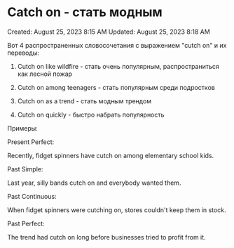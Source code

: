 # Catch on - стать модным

Created: August 25, 2023 8:15 AM
Updated: August 25, 2023 8:18 AM

Вот 4 распространенных словосочетания с выражением "cutch on" и их переводы:

1. Cutch on like wildfire - стать очень популярным, распространиться как лесной пожар

2. Cutch on among teenagers - стать популярным среди подростков

3. Cutch on as a trend - стать модным трендом

4. Cutch on quickly - быстро набрать популярность

Примеры:

Present Perfect:

Recently, fidget spinners have cutch on among elementary school kids.

Past Simple:

Last year, silly bands cutch on and everybody wanted them.

Past Continuous:

When fidget spinners were cutching on, stores couldn't keep them in stock.

Past Perfect:

The trend had cutch on long before businesses tried to profit from it.